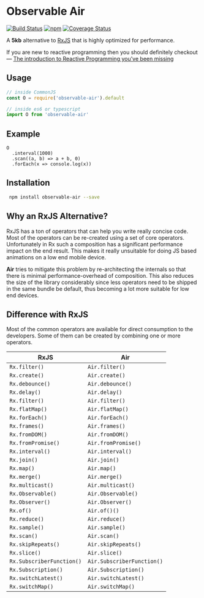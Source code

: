 # Observable Air

[![Build Status](https://travis-ci.org/tusharmath/rwc.svg?branch=master)](https://travis-ci.org/tusharmath/observable-air)
[![npm](https://img.shields.io/npm/v/observable-air.svg)](https://www.npmjs.com/package/observable-air)
[![Coverage Status](https://coveralls.io/repos/github/tusharmath/observable-air/badge.svg)](https://coveralls.io/github/tusharmath/observable-air)

A **5kb** alternative to [RxJS] that is highly optimized for performance.

If you are new to reactive programming then you should definitely checkout —  [The introduction to Reactive Programming you've been missing]

[RxJS]:                                                          https://github.com/ReactiveX/rxjs
[Observable Proposal]:                                           https://github.com/tc39/proposal-observable
[Ramda]:                                                         http://ramdajs.com
[download and parsing]:                                          https://medium.com/@addyosmani/javascript-start-up-performance-69200f43b201#.upm9f4v8u
[The introduction to Reactive Programming you've been missing]:  https://gist.github.com/staltz/868e7e9bc2a7b8c1f754


## Usage

```js
// inside CommonJS
const O = require('observable-air').default
```

```js
// inside es6 or typescript
import O from 'observable-air'
```

## Example
```
O
  .interval(1000)
  .scan((a, b) => a + b, 0)
  .forEach(x => console.log(x))

```

## Installation

```bash
 npm install observable-air --save
```

## Why an RxJS Alternative?
RxJS has a ton of operators that can help you write really concise code. Most of the operators can be re-created using a set of core operators. Unfortunately in Rx such a composition has a significant performance impact on the end result. This makes it really unsuitable for doing JS based animations on a low end mobile device.
 
 **Air** tries to mitigate this problem by re-architecting the internals so that there is minimal performance-overhead of composition. This also reduces the size of the library considerably since less operators need to be shipped in the same bundle be default, thus becoming a lot more suitable for low end devices.

## Difference with RxJS
Most of the common operators are available for direct consumption to the developers. Some of them can be created by combining one or more operators.

|RxJS |Air|
|---|---|
| `Rx.filter()`| `Air.filter()`|
| `Rx.create()` | `Air.create()`|
| `Rx.debounce()` | `Air.debounce()`|
| `Rx.delay()` | `Air.delay()`|
| `Rx.filter()` | `Air.filter()`|
| `Rx.flatMap()` | `Air.flatMap()`|
| `Rx.forEach()` | `Air.forEach()`|
| `Rx.frames()` | `Air.frames()`|
| `Rx.fromDOM()` | `Air.fromDOM()`|
| `Rx.fromPromise()` | `Air.fromPromise()`|
| `Rx.interval()` | `Air.interval()`|
| `Rx.join()` | `Air.join()`|
| `Rx.map()` | `Air.map()`|
| `Rx.merge()` | `Air.merge()`|
| `Rx.multicast()` | `Air.multicast()`|
| `Rx.Observable()` | `Air.Observable()`|
| `Rx.Observer()` | `Air.Observer()`|
| `Rx.of()` | `Air.of()()`|
| `Rx.reduce()` | `Air.reduce()`|
| `Rx.sample()` | `Air.sample()`|
| `Rx.scan()` | `Air.scan()`|
| `Rx.skipRepeats()` | `Air.skipRepeats()`|
| `Rx.slice()` | `Air.slice()`|
| `Rx.SubscriberFunction()` | `Air.SubscriberFunction()`|
| `Rx.Subscription()` | `Air.Subscription()`|
| `Rx.switchLatest()` | `Air.switchLatest()`|
| `Rx.switchMap()` | `Air.switchMap()`|

